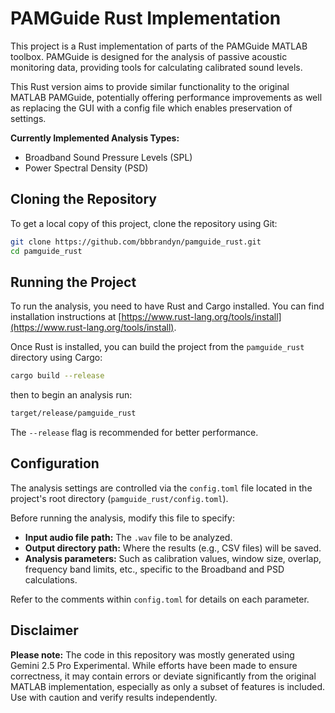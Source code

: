 # PAMGuide Rust Implementation

This project is a Rust implementation of parts of the PAMGuide MATLAB toolbox. PAMGuide is designed for the analysis of passive acoustic monitoring data, providing tools for calculating calibrated sound levels.

This Rust version aims to provide similar functionality to the original MATLAB PAMGuide, potentially offering performance improvements as well as replacing the GUI with a config file which enables preservation of settings.

**Currently Implemented Analysis Types:**

*   Broadband Sound Pressure Levels (SPL)
*   Power Spectral Density (PSD)

## Cloning the Repository

To get a local copy of this project, clone the repository using Git:

```bash
git clone https://github.com/bbbrandyn/pamguide_rust.git
cd pamguide_rust
```

## Running the Project

To run the analysis, you need to have Rust and Cargo installed. You can find installation instructions at [https://www.rust-lang.org/tools/install](https://www.rust-lang.org/tools/install).

Once Rust is installed, you can build the project from the `pamguide_rust` directory using Cargo:

```bash
cargo build --release
```

then to begin an analysis run:

```bash
target/release/pamguide_rust
```

The `--release` flag is recommended for better performance.

## Configuration

The analysis settings are controlled via the `config.toml` file located in the project's root directory (`pamguide_rust/config.toml`).

Before running the analysis, modify this file to specify:

*   **Input audio file path:** The `.wav` file to be analyzed.
*   **Output directory path:** Where the results (e.g., CSV files) will be saved.
*   **Analysis parameters:** Such as calibration values, window size, overlap, frequency band limits, etc., specific to the Broadband and PSD calculations.

Refer to the comments within `config.toml` for details on each parameter.

## Disclaimer

**Please note:** The code in this repository was mostly generated using Gemini 2.5 Pro Experimental. While efforts have been made to ensure correctness, it may contain errors or deviate significantly from the original MATLAB implementation, especially as only a subset of features is included. Use with caution and verify results independently.

